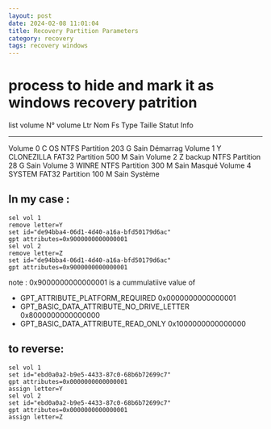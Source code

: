 ```yaml
---
layout: post
date: 2024-02-08 11:01:04
title: Recovery Partition Parameters
category: recovery
tags: recovery windows
---
```


# process to hide and mark it as windows recovery patrition

list volume 
N° volume   Ltr  Nom          Fs     Type        Taille   Statut     Info
  ----------  ---  -----------  -----  ----------  -------  ---------  --------
  Volume 0     C   OS           NTFS   Partition    203 G   Sain       Démarrag
  Volume 1     Y   CLONEZILLA   FAT32  Partition    500 M   Sain
  Volume 2     Z   backup       NTFS   Partition     28 G   Sain
  Volume 3         WINRE        NTFS   Partition    300 M   Sain       Masqué
  Volume 4         SYSTEM       FAT32  Partition    100 M   Sain       Système

## In my case :
    
```Batch
sel vol 1
remove letter=Y
set id="de94bba4-06d1-4d40-a16a-bfd50179d6ac"
gpt attributes=0x9000000000000001    
sel vol 2
remove letter=Z
set id="de94bba4-06d1-4d40-a16a-bfd50179d6ac"
gpt attributes=0x9000000000000001    
```

note : 0x9000000000000001    is a cummulatiive value of 

 - GPT_ATTRIBUTE_PLATFORM_REQUIRED 0x0000000000000001
 - GPT_BASIC_DATA_ATTRIBUTE_NO_DRIVE_LETTER 0x8000000000000000
 - GPT_BASIC_DATA_ATTRIBUTE_READ_ONLY 0x1000000000000000

## to reverse:

```Batch
sel vol 1
set id="ebd0a0a2-b9e5-4433-87c0-68b6b72699c7"
gpt attributes=0x0000000000000001  
assign letter=Y
sel vol 2
set id="ebd0a0a2-b9e5-4433-87c0-68b6b72699c7"
gpt attributes=0x0000000000000001  
assign letter=Z
```
